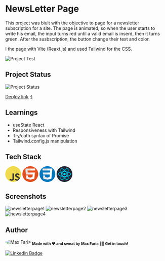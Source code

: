 # NewsLetter Page
This project was biult with the objective to page for a newsletter subscription for a site.
The page is animated, so when the user starts to write his email, the input turns red until a valid email is inserd, then it turns green. After the susbscription, the button change their text and color.

I the page with Vite (Reaxt.js) and used Tailwind for the CSS. 

![Project Test](https://img.shields.io/badge/tested-approved-success)

## Project Status

![Project Status](https://img.shields.io/badge/status-finalized-success)

<a href="https://newsletter-page.vercel.app/">Deploy link ;)</a>


## Learnings

- useState React
- Responsiveness with Tailwind
- Try/cath syntax of Promise
- Tailwind.config.js manipulation

## Tech Stack

<div display:"flex">
<a>
 <img style="border-radius: 50%;" src="https://github.com/tandpfun/skill-icons/blob/main/icons/JavaScript.svg" width="50px;"/>
 </a>
 <a>
 <img style="border-radius: 50%;" src="https://github.com/tandpfun/skill-icons/blob/main/icons/HTML.svg" width="50px;"/>
 </a>
 
<a>
 <img style="border-radius: 50%;" src="https://github.com/tandpfun/skill-icons/blob/main/icons/CSS.svg" width="50px;"/>
 </a>

 <a>
 <img style="border-radius: 50%;" src="https://github.com/tandpfun/skill-icons/blob/main/icons/React-Dark.svg" width="50px;"/>
 </a>
 </div>




## Screenshots
![newsletterpage1](https://github.com/max-faria/newsletter-page/assets/127763619/75a7a680-37e1-4619-b98a-40a63241c18d)
![newsletterpage2](https://github.com/max-faria/newsletter-page/assets/127763619/edc757f5-7a68-4b01-9374-ecf12b5770dc)
![newsletterpage3](https://github.com/max-faria/newsletter-page/assets/127763619/8271498d-1597-41ef-b9ec-834147204bbc)
![newsletterpage4](https://github.com/max-faria/newsletter-page/assets/127763619/c9327940-d351-4567-9aac-1d8884bf8935)





## Author

<a>
 <img style="border-radius: 50%;" src="https://avatars.githubusercontent.com/u/127763619?s=400&u=e41acd5947731c4604b1b0fd518426939e6bfdf8&v=4" width="100px;" alt="Max Faria"/>
 <sub><b> Made with ❤️ and sweat by Max Faria 👋🏽 Get in touch!</b></sub></a> <a></a>
 <br />

[![Linkedin Badge](https://img.shields.io/badge/-Max-blue?style=flat-square&logo=Linkedin&logoColor=white&link=https://www.linkedin.com/in/tgmarinho/)]([https://www.linkedin.com/in/tgmarinho/](https://www.linkedin.com/in/max-faria-b212801ba/)) 
